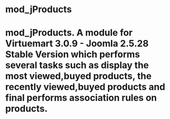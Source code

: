 # mod_jProducts
 # mod_jProducts. A module for Virtuemart 3.0.9 - Joomla 2.5.28 Stable Version which performs several tasks such as display  the most viewed,buyed products, the recently viewed,buyed products and final performs association rules on products.
